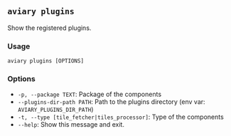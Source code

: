 ## `aviary plugins`

Show the registered plugins.

### Usage

```
aviary plugins [OPTIONS]
```

### Options

- `-p, --package TEXT`: Package of the components
- `--plugins-dir-path PATH`: Path to the plugins directory (env var: `AVIARY_PLUGINS_DIR_PATH`)
- `-t, --type [tile_fetcher|tiles_processor]`: Type of the components
- `--help`: Show this message and exit.
